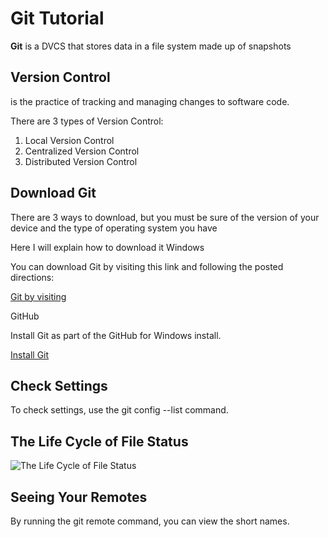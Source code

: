 # Git Tutorial

**Git** is a DVCS that stores data in a file system made up of snapshots

## Version Control

is the practice of tracking and managing changes to software code.

There are 3 types of Version Control:

1. Local Version Control
2. Centralized Version Control
3. Distributed Version Control

## Download Git

There are 3 ways to download, but you must be sure of the version of your device and 
the type of operating system you have

Here I will explain how to download it Windows 

You can download Git by visiting this link and following the posted directions:

[Git by visiting](http://git-scm.com/download/win)

GitHub

Install Git as part of the GitHub for Windows install.

[Install Git](http://windows.github.com)

## Check Settings
 
 To check settings, use the git config --list command.

## The Life Cycle of File Status

![The Life Cycle of File Status](https://blog.udemy.com/wp-content/uploads/2015/08/image006.png)

## Seeing Your Remotes

By running the git remote command, you can view the short names.

